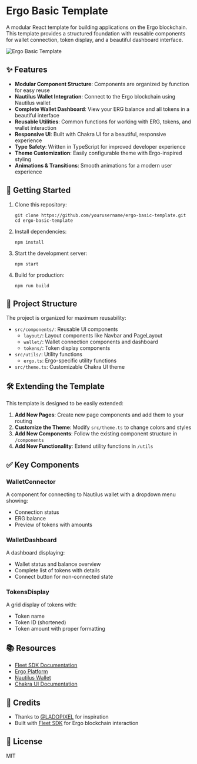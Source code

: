 # Ergo Basic Template

A modular React template for building applications on the Ergo blockchain. This template provides a structured foundation with reusable components for wallet connection, token display, and a beautiful dashboard interface.

![Ergo Basic Template](https://ergoplatform.org/en/wp-content/uploads/2023/08/Banner-ERG-2023-1920x1080px-01-1.png)

## ✨ Features

- **Modular Component Structure**: Components are organized by function for easy reuse
- **Nautilus Wallet Integration**: Connect to the Ergo blockchain using Nautilus wallet
- **Complete Wallet Dashboard**: View your ERG balance and all tokens in a beautiful interface
- **Reusable Utilities**: Common functions for working with ERG, tokens, and wallet interaction
- **Responsive UI**: Built with Chakra UI for a beautiful, responsive experience
- **Type Safety**: Written in TypeScript for improved developer experience
- **Theme Customization**: Easily configurable theme with Ergo-inspired styling
- **Animations & Transitions**: Smooth animations for a modern user experience

## 🚀 Getting Started

1. Clone this repository:
   ```
   git clone https://github.com/yourusername/ergo-basic-template.git
   cd ergo-basic-template
   ```

2. Install dependencies:
   ```
   npm install
   ```

3. Start the development server:
   ```
   npm start
   ```

4. Build for production:
   ```
   npm run build
   ```

## 📂 Project Structure

The project is organized for maximum reusability:

- `src/components/`: Reusable UI components
  - `layout/`: Layout components like Navbar and PageLayout
  - `wallet/`: Wallet connection components and dashboard
  - `tokens/`: Token display components
- `src/utils/`: Utility functions
  - `ergo.ts`: Ergo-specific utility functions
- `src/theme.ts`: Customizable Chakra UI theme

## 🛠️ Extending the Template

This template is designed to be easily extended:

1. **Add New Pages**: Create new page components and add them to your routing
2. **Customize the Theme**: Modify `src/theme.ts` to change colors and styles
3. **Add New Components**: Follow the existing component structure in `/components`
4. **Add New Functionality**: Extend utility functions in `/utils`

## ✅ Key Components

### WalletConnector

A component for connecting to Nautilus wallet with a dropdown menu showing:
- Connection status
- ERG balance
- Preview of tokens with amounts

### WalletDashboard

A dashboard displaying:
- Wallet status and balance overview
- Complete list of tokens with details
- Connect button for non-connected state

### TokensDisplay

A grid display of tokens with:
- Token name
- Token ID (shortened)
- Token amount with proper formatting

## 📚 Resources

- [Fleet SDK Documentation](https://fleet-sdk.github.io/docs/)
- [Ergo Platform](https://ergoplatform.org/en/)
- [Nautilus Wallet](https://chromewebstore.google.com/detail/nautilus-wallet/gjlmehlldlphhljhpnlddaodbjjcchai)
- [Chakra UI Documentation](https://chakra-ui.com/docs/getting-started)

## 🙏 Credits

- Thanks to [@LADOPIXEL](https://github.com/LADOPIXEL) for inspiration
- Built with [Fleet SDK](https://github.com/fleet-sdk) for Ergo blockchain interaction

## 📄 License

MIT